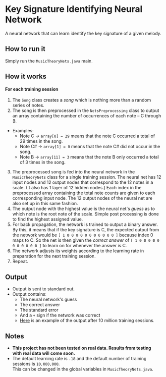 # Key Signature Identifying Neural Network
A neural network that can learn identify the key signature of a given melody.

## How to run it

Simply run the `MusicTheoryNets.java` main.

## How it works

#### For each training session
1. The `Song` class creates a *song* which is nothing more than a random series of notes.
2. The song is then preprocessed in the `NetsPreprocessing` class to output an array
containing the number of occurrences of each note – C through B.  
  * Examples: 
    * Note C -> `array[0] = 29` means that the note C occurred a total of 29 times in the song.
    * Note C# -> `array[1] = 0` means that the note C# did not occur in the song. 
    * Note B -> `array[11] = 3` means that the note B only occurred a total of 3 times in the song.
3. The preprocessed song is fed into the neural network in the `MusicTheoryNets` class for a single training session. The neural net has 12 input nodes and 12 output nodes that correspond to the 12 notes in a scale. (It also has 1 layer of 12 hidden nodes.) Each index in the preprocessed array containing the total note counts are given to each corresponding
input node. The 12 output nodes of the neural net are also set up in this same fashion.
4. The output node with the highest value is the neural net's *guess* as to which note is the root note of the scale.
Simple post processing is done to find the highest assigned value.
5. For back propagation, the network is trained to output a binary answer. By this, it means that if the key signature is
C, the expected output from the network would be `[ 1 0 0 0 0 0 0 0 0 0 0 0 ]` because index 0 maps to C. So the net 
is then given the *correct answer* of `[ 1 0 0 0 0 0 0 0 0 0 0 0 ]` to learn on for whenever the answer is C.
6. The network adjusts its weights according to the learning rate in preparation for the next training session.
7. Repeat.

## Output
* Output is sent to standard out.
* Output contains:
  * The neural network's guess
  * The correct answer
  * The standard error
  * And a `+` sign if the network was correct
  * [Here](http://i.imgur.com/2QhDqRl.png) is an example of 
  the output after 10 million training sessions.

## Notes
* **This project has not been tested on real data. Results from testing with real data will come soon.**
* The default learning rate is `.18` and the default number of training sessions is `10,000,000`.  
This can be changed in the global variables in `MusicTheoryNets.java`.
